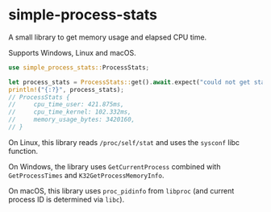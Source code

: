 # simple-process-stats

A small library to get memory usage and elapsed CPU time.

Supports Windows, Linux and macOS.

```rust
use simple_process_stats::ProcessStats;

let process_stats = ProcessStats::get().await.expect("could not get stats for running process");
println!("{:?}", process_stats);
// ProcessStats {
//     cpu_time_user: 421.875ms,
//     cpu_time_kernel: 102.332ms,
//     memory_usage_bytes: 3420160,
// }
```

On Linux, this library reads `/proc/self/stat` and uses the `sysconf` libc function.

On Windows, the library uses `GetCurrentProcess` combined with `GetProcessTimes` and `K32GetProcessMemoryInfo`.

On macOS, this library uses `proc_pidinfo` from `libproc` (and current process ID is determined via `libc`).
